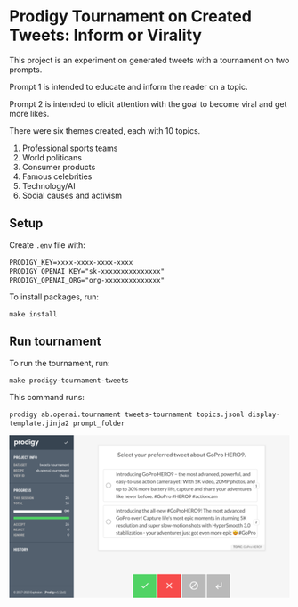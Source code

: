 # Prodigy Tournament on Created Tweets: Inform or Virality

This project is an experiment on generated tweets with a tournament on two prompts.

Prompt 1 is intended to educate and inform the reader on a topic.

Prompt 2 is intended to elicit attention with the goal to become viral and get more likes.

There were six themes created, each with 10 topics.

1. Professional sports teams
2. World politicans
3. Consumer products
4. Famous celebrities
5. Technology/AI
6. Social causes and activism

## Setup

Create `.env` file with:

```
PRODIGY_KEY=xxxx-xxxx-xxxx-xxxx
PRODIGY_OPENAI_KEY="sk-xxxxxxxxxxxxxxx"
PRODIGY_OPENAI_ORG="org-xxxxxxxxxxxxxx"
```

To install packages, run:

```
make install
```

## Run tournament

To run the tournament, run:

```
make prodigy-tournament-tweets
```

This command runs:

```
prodigy ab.openai.tournament tweets-tournament topics.jsonl display-template.jinja2 prompt_folder
```

![](img/prodigy.png)